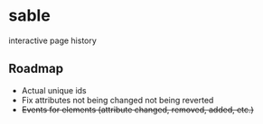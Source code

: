 # sable
 interactive page history

## Roadmap

+ Actual unique ids
+ Fix attributes not being changed not being reverted
+ ~~Events for elements (attribute changed, removed, added, etc.)~~

